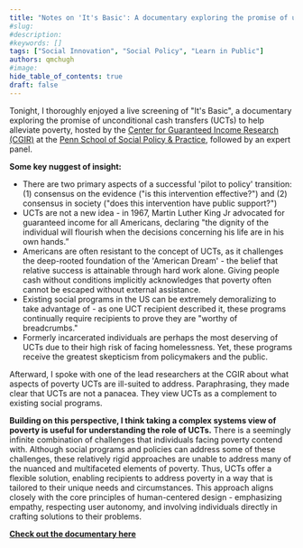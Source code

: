 ```yaml
---
title: "Notes on 'It's Basic': A documentary exploring the promise of unconditional cash transfers (UCTs) to help alleviate poverty"
#slug:
#description:
#keywords: []
tags: ["Social Innovation", "Social Policy", "Learn in Public"]
authors: qmchugh
#image:
hide_table_of_contents: true
draft: false
---
```


Tonight, I thoroughly enjoyed a live screening of "It's Basic", a documentary exploring the promise of unconditional cash transfers (UCTs) to help alleviate poverty, hosted by the [Center for Guaranteed Income Research (CGIR)](https://www.penncgir.org/) at the [Penn School of Social Policy & Practice](https://sp2.upenn.edu/), followed by an expert panel.

**Some key nuggest of insight:**
- There are two primary aspects of a successful 'pilot to policy' transition: (1) consensus on the evidence ("is this intervention effective?") and (2) consensus in society ("does this intervention have public support?")
- UCTs are not a new idea - in 1967, Martin Luther King Jr advocated for guaranteed income for all Americans, declaring "the dignity of the individual will flourish when the decisions concerning his life are in his own hands.”
- Americans are often resistant to the concept of UCTs, as it challenges the deep-rooted foundation of the 'American Dream' - the belief that relative success is attainable through hard work alone. Giving people cash without conditions implicitly acknowledges that poverty often cannot be escaped without external assistance.
- Existing social programs in the US can be extremely demoralizing to take advantage of - as one UCT recipient described it, these programs continually require recipients to prove they are "worthy of breadcrumbs."
- Formerly incarcerated individuals are perhaps the most deserving of UCTs due to their high risk of facing homelessness. Yet, these programs receive the greatest skepticism from policymakers and the public.

Afterward, I spoke with one of the lead researchers at the CGIR about what aspects of poverty UCTs are ill-suited to address. Paraphrasing, they made clear that UCTs are not a panacea. They view UCTs as a complement to existing social programs.

**Building on this perspective, I think taking a complex systems view of poverty is useful for understanding the role of UCTs.** There is a seemingly infinite combination of challenges that individuals facing poverty contend with. Although social programs and policies can address some of these challenges, these relatively rigid approaches are unable to address many of the nuanced and multifaceted elements of poverty. Thus, UCTs offer a flexible solution, enabling recipients to address poverty in a way that is tailored to their unique needs and circumstances. This approach aligns closely with the core principles of human-centered design - emphasizing empathy, respecting user autonomy, and involving individuals directly in crafting solutions to their problems.

**[Check out the documentary here](https://www.itsbasicdocumentary.com/)**